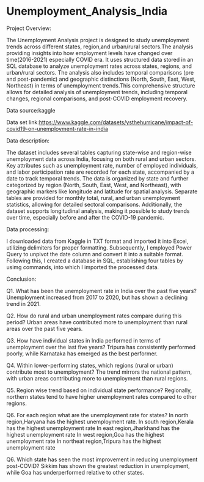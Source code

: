 # Unemployment_Analysis_India

Project Overview:

The Unemployment Analysis project is designed to study unemployment trends across different states, region,and urban/rural sectors.The analysis providing insights into how employment levels have changed over time(2016-2021) especially COVID era. It uses structured data stored in an SQL database to analyze unemployment rates across states, regions, and urban/rural sectors. The analysis also includes temporal comparisons (pre and post-pandemic) and geographic distinctions (North, South, East, West, Northeast) in terms of unemployment trends.This comprehensive structure allows for detailed analysis of unemployment trends, including temporal changes, regional comparisons, and post-COVID employment recovery.

Data source:kaggle

Data set link:https://www.kaggle.com/datasets/ysthehurricane/impact-of-covid19-on-unemployment-rate-in-india

Data description:

The dataset includes several tables capturing state-wise and region-wise unemployment data across India, focusing on both rural and urban sectors. Key attributes such as unemployment rate, number of employed individuals, and labor participation rate are recorded for each state, accompanied by a date to track temporal trends. The data is organized by state and further categorized by region (North, South, East, West, and Northeast), with geographic markers like longitude and latitude for spatial analysis. Separate tables are provided for monthly total, rural, and urban unemployment statistics, allowing for detailed sectoral comparisons. Additionally, the dataset supports longitudinal analysis, making it possible to study trends over time, especially before and after the COVID-19 pandemic.

Data processing:

I downloaded data from Kaggle in TXT format and imported it into Excel, utilizing delimiters for proper formatting. Subsequently, I employed Power Query to unpivot the date column and convert it into a suitable format. Following this, I created a database in SQL, establishing four tables by usimg commands, into which I imported the processed data.

Conclusion:

Q1. What has been the unemployment rate in India over the past five years?
Unemployment increased from 2017 to 2020, but has shown a declining trend in 2021.

Q2. How do rural and urban unemployment rates compare during this period?
Urban areas have contributed more to unemployment than rural areas over the past five years.

Q3. How have individual states in India performed in terms of unemployment over the last five years?
Tripura has consistently performed poorly, while Karnataka has emerged as the best performer.

Q4. Within lower-performing states, which regions (rural or urban) contribute most to unemployment?
The trend mirrors the national pattern, with urban areas contributing more to unemployment than rural regions.

Q5. Region wise trend based on individual state performance?
Regionally, northern states tend to have higher unemployment rates compared to other regions.

Q6. For each region what are the unemployment rate for states?
In north region,Haryana has the highest unemployment rate.
In south region,Kerala has the highest unemployment rate
In east region,Jharkhand has the highest unemployment rate
In west region,Goa has the highest unemployment rate
In northeat region,Tripura has the highest unemployment rate

Q6. Which state has seen the most improvement in reducing unemployment post-COVID?
Sikkim has shown the greatest reduction in unemployment, while Goa has underperformed relative to other states.
